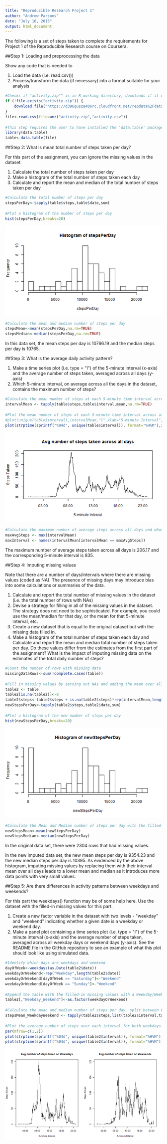 ```yaml
---
title: "Reproducible Research Project 1"
author: "Andrew Parsons"
date: "July 16, 2015"
output: html_document
---
```


The following is a set of steps taken to complete the requirements for Project 1 of the Reproducible Research course on Coursera.

##Step 1: Loading and preprocessing the data

Show any code that is needed to  
1. Load the data (i.e. read.csv())  
2. Process/transform the data (if necessary) into a format suitable for your analysis

```r
#Checks if "activity.zip"" is in R working directory, downloads if it doesn't exist
if (!file.exists("activity.zip")) {
    download.file("https://d396qusza40orc.cloudfront.net/repdata%2Fdata%2Factivity.zip","activity.zip")
}
file<-read.csv(file=unz("activity.zip","activity.csv"))

#This step requires the user to have installed the 'data.table' package
library(data.table)
table<-data.table(file)
```
##Step 2: What is mean total number of steps taken per day?

For this part of the assignment, you can ignore the missing values in the dataset.  
1. Calculate the total number of steps taken per day  
2. Make a histogram of the total number of steps taken each day  
3. Calculate and report the mean and median of the total number of steps taken per day

```r
#Calculate the total number of steps per day
stepsPerDay<-tapply(table$steps,table$date,sum)

#Plot a histogram of the number of steps per day
hist(stepsPerDay,breaks=20)
```

![plot of chunk calc_average_steps](figure/calc_average_steps-1.png) 

```r
#Calculate the mean and median number of steps per day
stepsMean<-mean(stepsPerDay,na.rm=TRUE)
stepsMedian<-median(stepsPerDay,na.rm=TRUE)
```
In this data set, the mean steps per day is 10766.19 and the median steps per day is 10765.

##Step 3: What is the average daily activity pattern?

1. Make a time series plot (i.e. type = "l") of the 5-minute interval (x-axis) and the average number of steps taken, averaged across all days (y-axis)  
2. Which 5-minute interval, on average across all the days in the dataset, contains the maximum number of steps?

```r
#Calculate the mean number of steps at each 5-minute time interval across all days
intervalMean <- tapply(table$steps,table$interval,mean,na.rm=TRUE)

#Plot the mean number of steps at each 5-minute time interval across all days
#plot(unique(table$interval),intervalMean,"l",xlab="5-minute Interval",ylab="Steps Taken",main="Avg number of steps taken across all days")
plot(strptime(sprintf("%04d", unique(table$interval)), format="%H%M"),intervalMean,"l",xlab="5-minute Interval",ylab="Steps Taken",main="Avg number of steps taken across all days")
```

![plot of chunk avg_daily_activity](figure/avg_daily_activity-1.png) 

```r
#Calculate the maximum number of average steps across all days and what 5-minute time interval it corresponds to
maxAvgSteps <- max(intervalMean)
maxInterval <- names(intervalMean[intervalMean == maxAvgSteps])
```
The maximum number of average steps taken across all days is 206.17 and the corresponding 5-minute interval is 835.

##Step 4: Imputing missing values

Note that there are a number of days/intervals where there are missing values (coded as NA). The presence of missing days may introduce bias into some calculations or summaries of the data.  

1. Calculate and report the total number of missing values in the dataset (i.e. the total number of rows with NAs)  
2. Devise a strategy for filling in all of the missing values in the dataset. The strategy does not need to be sophisticated. For example, you could use the mean/median for that day, or the mean for that 5-minute interval, etc.  
3. Create a new dataset that is equal to the original dataset but with the missing data filled in.  
4. Make a histogram of the total number of steps taken each day and Calculate and report the mean and median total number of steps taken per day. Do these values differ from the estimates from the first part of the assignment? What is the impact of imputing missing data on the estimates of the total daily number of steps?

```r
#Count the number of rows with missing data
missingDataRows<-sum(!complete.cases(table))

#Fill in missing values by zeroing out NAs and adding the mean over all days for that 5-minute interval
table2 <- table
table2[is.na(table2)]<-0
table2$steps<-table2$steps + is.na(table2$steps)*rep(intervalMean,length(levels(table$date)))
newStepsPerDay<-tapply(table2$steps,table2$date,sum)

#Plot a histogram of the new number of steps per day
hist(newStepsPerDay,breaks=20)
```

![plot of chunk imputing_missing_values](figure/imputing_missing_values-1.png) 

```r
#Calculate the Mean and Median number of steps per day with the filled-in data
newStepsMean<-mean(newStepsPerDay)
newStepsMedian<-median(newStepsPerDay)
```
In the original data set, there were 2304 rows that had missing values.  

In the new imputed data set, the new mean steps per day is 9354.23 and the new median steps per day is 10395. As evidenced by the above histogram, imputing missing values by replacing them with their interval mean over all days leads to a lower mean and median as it introduces more data points with very small values.

##Step 5: Are there differences in activity patterns between weekdays and weekends?

For this part the weekdays() function may be of some help here. Use the dataset with the filled-in missing values for this part.  

1. Create a new factor variable in the dataset with two levels - "weekday" and "weekend" indicating whether a given date is a weekday or weekend day.  
2. Make a panel plot containing a time series plot (i.e. type = "l") of the 5-minute interval (x-axis) and the average number of steps taken, averaged across all weekday days or weekend days (y-axis). See the README file in the GitHub repository to see an example of what this plot should look like using simulated data.

```r
#Identify which days are weekdays and weekend
dayOfWeek<-weekdays(as.Date(table2$date))
weekdayOrWeekend<-rep("Weekday",length(table2$date))
weekdayOrWeekend[dayOfWeek == "Saturday"]<-"Weekend"
weekdayOrWeekend[dayOfWeek == "Sunday"]<-"Weekend"

#Append the table with the filled-in missing values with a Weekday/Weekend factor 
table2[,"Weekday_Weekend"]<-as.factor(weekdayOrWeekend)

#Calculate the mean and median number of steps per day, split between Weekdays and Weekends
stepsMean_WeekdayWeekend <- tapply(table2$steps,list(table2$interval,table2$Weekday_Weekend),mean)

#Plot the average number of steps over each interval for both weekdays and weekends
par(mfrow=c(1,2))
plot(strptime(sprintf("%04d", unique(table2$interval)), format="%H%M"),stepsMean_WeekdayWeekend[,1],"l",ylim=range(0:200),xlab="5-minute Interval",ylab="Steps Taken",main="Avg number of steps taken on Weekdays")
plot(strptime(sprintf("%04d", unique(table2$interval)), format="%H%M"),stepsMean_WeekdayWeekend[,2],"l",ylim=range(0:200),xlab="5-minute Interval",ylab="Steps Taken",main="Avg number of steps taken on Weekends")
```

![plot of chunk split_weekday_weekend](figure/split_weekday_weekend-1.png) 
